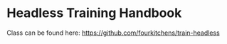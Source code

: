 # Headless Training Handbook

Class can be found here: https://github.com/fourkitchens/train-headless
